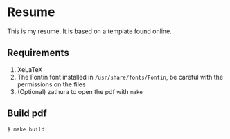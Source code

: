 # Resume
 
This is my resume. It is based on a template found online.

## Requirements
1. XeLaTeX
2. The Fontin font installed in `/usr/share/fonts/Fontin`, be careful with the permissions on the files
3. (Optional) zathura to open the pdf with `make`

## Build pdf 

```
$ make build
```
